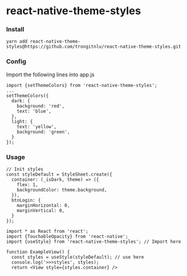 # react-native-theme-styles
### Install
`yarn add react-native-theme-styles@https://github.com/trongitnlu/react-native-theme-styles.git`

### Config
Import the following lines into app.js
```
import {setThemeColors} from 'react-native-theme-styles';
...
setThemeColors({
  dark: {
    background: 'red',
    text: 'blue',
  },
  light: {
    text: 'yellow',
    background: 'green',
  }
});
```

### Usage

```
// Init styles
const styleDefault = StyleSheet.create({
  container: (_isDark, theme) => ({
    flex: 1,
    backgroundColor: theme.background,
  }),
  btnLogin: {
    marginHorizontal: 0,
    marginVertical: 0,
  }
});

import * as React from 'react';
import {TouchableOpacity} from 'react-native';
import {useStyle} from 'react-native-theme-styles'; // Import here

function ExampleView() {
  const styles = useStyle(styleDefault); // use here
  console.log('>>>styles', styles);
  return <View style={styles.container} />

```
